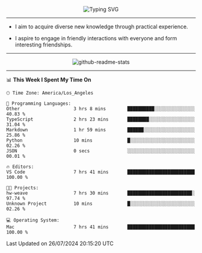 <p align="center">
  <img src="https://readme-typing-svg.demolab.com?font=Fira+Code&weight=500&size=32&duration=2500&pause=1600&center=true&vCenter=true&random=false&width=1024&height=64&lines=Hi+there+%F0%9F%91%8B;I'm+delighted+you+could+make+it+here+%F0%9F%8E%89;I'm+Harry%2C+a+college+student+still+finding+my+way" alt="Typing SVG" />
</p>


---


- I aim to acquire diverse new knowledge through practical experience.

- I aspire to engage in friendly interactions with everyone and form interesting friendships.


---


<p align="center">
  <img src="https://github-readme-stats.vercel.app/api?username=Harry-Jing&show_icons=true" alt="github-readme-stats"/>
</p>


---

<!--START_SECTION:waka-->
📊 **This Week I Spent My Time On** 

```text
🕑︎ Time Zone: America/Los_Angeles

💬 Programming Languages: 
Other                    3 hrs 8 mins        ██████████░░░░░░░░░░░░░░░   40.83 % 
TypeScript               2 hrs 23 mins       ████████░░░░░░░░░░░░░░░░░   31.04 % 
Markdown                 1 hr 59 mins        ██████░░░░░░░░░░░░░░░░░░░   25.86 % 
Python                   10 mins             █░░░░░░░░░░░░░░░░░░░░░░░░   02.26 % 
JSON                     0 secs              ░░░░░░░░░░░░░░░░░░░░░░░░░   00.01 % 

🔥 Editors: 
VS Code                  7 hrs 41 mins       █████████████████████████   100.00 % 

🐱‍💻 Projects: 
hw-weave                 7 hrs 30 mins       ████████████████████████░   97.74 % 
Unknown Project          10 mins             █░░░░░░░░░░░░░░░░░░░░░░░░   02.26 % 

💻 Operating System: 
Mac                      7 hrs 41 mins       █████████████████████████   100.00 % 
```


 Last Updated on 26/07/2024 20:15:20 UTC
<!--END_SECTION:waka-->
